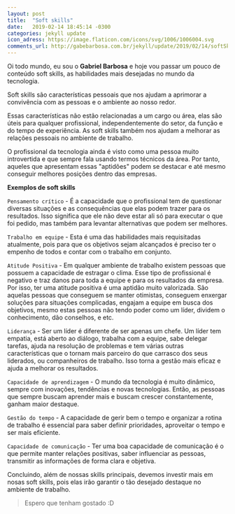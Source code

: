 ```yaml
---
layout: post
title:  "Soft skills"
date:   2019-02-14 18:45:14 -0300
categories: jekyll update
icon_adress: https://image.flaticon.com/icons/svg/1006/1006004.svg
comments_url: http://gabebarbosa.com.br/jekyll/update/2019/02/14/softSkills.html
---
```

Oi todo mundo, eu sou o **Gabriel Barbosa** e hoje vou passar um pouco de conteúdo soft skills, as habilidades mais desejadas no mundo da tecnologia.

Soft skills são características pessoais que nos ajudam a aprimorar a convivência com as pessoas e o ambiente ao nosso redor.

Essas características não estão relacionadas a um cargo ou área, elas são úteis para qualquer profissional, independentemente do setor, da função e do tempo de experiência. As soft skills também nos ajudam a melhorar as relações pessoais no ambiente de trabalho.

O profissional da tecnologia ainda é visto como uma pessoa muito introvertida e que sempre fala usando termos técnicos da área. Por tanto, aqueles que apresentam essas "aptidões" podem se destacar e até mesmo conseguir melhores posições dentro das empresas.

**Exemplos de soft skills**

`Pensamento crítico` - É a capacidade que o profissional tem de questionar diversas situações e as consequências que elas podem trazer para os resultados. Isso significa que ele não deve estar ali só para executar o que foi pedido, mas também para levantar alternativas que podem ser melhores.

`Trabalho em equipe` - Esta é uma das habilidades mais requisitadas atualmente, pois para que os objetivos sejam alcançados é preciso ter o empenho de todos e contar com o trabalho em conjunto.

`Atitude Positiva` - Em qualquer ambiente de trabalho existem pessoas que possuem a capacidade de estragar o clima. Esse tipo de profissional é negativo e traz danos para toda a equipe e para os resultados da empresa.
Por isso, ter uma atitude positiva é uma aptidão muito valorizada. São aquelas pessoas que conseguem se manter otimistas, conseguem enxergar soluções para situações complicadas, engajam a equipe em busca dos objetivos, mesmo estas pessoas não tendo poder como um líder, dividem o conhecimento, dão conselhos, e etc.

`Liderança` - Ser um líder é diferente de ser apenas um chefe. Um líder tem empatia, está aberto ao diálogo, trabalha com a equipe, sabe delegar tarefas, ajuda na resolução de problemas e tem várias outras características que o tornam mais parceiro do que carrasco dos seus liderados, ou companheiros de trabalho. Isso torna a gestão mais eficaz e ajuda a melhorar os resultados.

`Capacidade de aprendizagem` - O mundo da tecnologia é muito dinâmico, sempre com inovações, tendências e novas tecnologias. Então, as pessoas que sempre buscam aprender mais e buscam crescer constantemente, ganham maior destaque.

`Gestão do tempo` - A capacidade de gerir bem o tempo e organizar a rotina de trabalho é essencial para saber definir prioridades, aproveitar o tempo e ser mais eficiente.

`Capacidade de comunicação` - Ter uma boa capacidade de comunicação é o que permite manter relações positivas, saber influenciar as pessoas, transmitir as informações de forma clara e objetiva.

Concluindo, além de nossas skills principais, devemos investir mais em nosas soft skills, pois elas irão garantir o tão desejado destaque no ambiente de trabalho.

> Espero que tenham gostado :D

